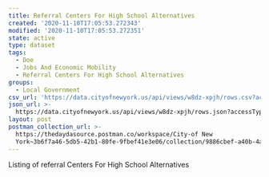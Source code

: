 ```yaml
---
title: Referral Centers For High School Alternatives
created: '2020-11-10T17:05:53.272343'
modified: '2020-11-10T17:05:53.272351'
state: active
type: dataset
tags:
  - Doe
  - Jobs And Economic Mobility
  - Referral Centers For High School Alternatives
groups:
  - Local Government
csv_url: 'https://data.cityofnewyork.us/api/views/w8dz-xpjh/rows.csv?accessType=DOWNLOAD'
json_url: >-
  https://data.cityofnewyork.us/api/views/w8dz-xpjh/rows.json?accessType=DOWNLOAD
layout: post
postman_collection_url: >-
  https://thedaydasource.postman.co/workspace/City-of New
  York~3b6f7a46-5db5-42b1-80fe-9fbef41e3e06/collection/9886cbef-a40b-4a35-baf5-7064b80deb50
---
```

Listing of referral Centers For High School Alternatives
